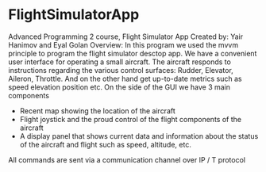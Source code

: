 # FlightSimulatorApp
Advanced Programming 2 course, Flight Simulator App
Created by: Yair Hanimov and Eyal Golan
Overview:
In this program  we used the mvvm principle to program the flight simulator desctop app.
We have a convenient user interface for operating a small aircraft.
The aircraft responds to instructions regarding the various control surfaces: Rudder, Elevator, Aileron, Throttle.
And on the other hand get up-to-date metrics such as speed elevation position etc.
On the side of the GUI we have 3 main components
* Recent map showing the location of the aircraft
* Flight joystick and the proud control of the flight components of the aircraft
* A display panel that shows current data and information about the status of the aircraft and flight such as speed, altitude, etc.

All commands are sent via a communication channel over IP / T protocol
